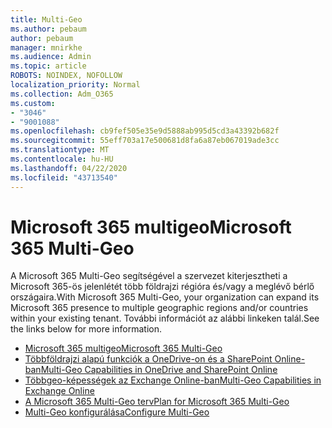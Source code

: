 ```yaml
---
title: Multi-Geo
ms.author: pebaum
author: pebaum
manager: mnirkhe
ms.audience: Admin
ms.topic: article
ROBOTS: NOINDEX, NOFOLLOW
localization_priority: Normal
ms.collection: Adm_O365
ms.custom:
- "3046"
- "9001088"
ms.openlocfilehash: cb9fef505e35e9d5888ab995d5cd3a43392b682f
ms.sourcegitcommit: 55eff703a17e500681d8fa6a87eb067019ade3cc
ms.translationtype: MT
ms.contentlocale: hu-HU
ms.lasthandoff: 04/22/2020
ms.locfileid: "43713540"
---
```

# <a name="microsoft-365-multi-geo"></a><span data-ttu-id="1d1cc-102">Microsoft 365 multigeo</span><span class="sxs-lookup"><span data-stu-id="1d1cc-102">Microsoft 365 Multi-Geo</span></span>

<span data-ttu-id="1d1cc-103">A Microsoft 365 Multi-Geo segítségével a szervezet kiterjesztheti a Microsoft 365-ös jelenlétét több földrajzi régióra és/vagy a meglévő bérlő országaira.</span><span class="sxs-lookup"><span data-stu-id="1d1cc-103">With Microsoft 365 Multi-Geo, your organization can expand its Microsoft 365 presence to multiple geographic regions and/or countries within your existing tenant.</span></span> <span data-ttu-id="1d1cc-104">További információt az alábbi linkeken talál.</span><span class="sxs-lookup"><span data-stu-id="1d1cc-104">See the links below for more information.</span></span>

- [<span data-ttu-id="1d1cc-105">Microsoft 365 multigeo</span><span class="sxs-lookup"><span data-stu-id="1d1cc-105">Microsoft 365 Multi-Geo</span></span>](https://docs.microsoft.com/office365/enterprise/office-365-multi-geo)
- [<span data-ttu-id="1d1cc-106">Többföldrajzi alapú funkciók a OneDrive-on és a SharePoint Online-ban</span><span class="sxs-lookup"><span data-stu-id="1d1cc-106">Multi-Geo Capabilities in OneDrive and SharePoint Online</span></span>](https://docs.microsoft.com/office365/enterprise/multi-geo-capabilities-in-onedrive-and-sharepoint-online-in-office-365)
- [<span data-ttu-id="1d1cc-107">Többgeo-képességek az Exchange Online-ban</span><span class="sxs-lookup"><span data-stu-id="1d1cc-107">Multi-Geo Capabilities in Exchange Online</span></span>](https://docs.microsoft.com/office365/enterprise/multi-geo-capabilities-in-exchange-online)
- [<span data-ttu-id="1d1cc-108">A Microsoft 365 Multi-Geo terv</span><span class="sxs-lookup"><span data-stu-id="1d1cc-108">Plan for Microsoft 365 Multi-Geo</span></span>](https://docs.microsoft.com/office365/enterprise/plan-for-multi-geo)
- [<span data-ttu-id="1d1cc-109">Multi-Geo konfigurálása</span><span class="sxs-lookup"><span data-stu-id="1d1cc-109">Configure Multi-Geo</span></span>](https://docs.microsoft.com/office365/enterprise/multi-geo-tenant-configuration)